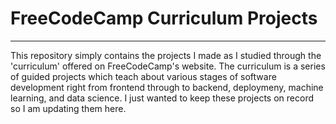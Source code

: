 # FreeCodeCamp Curriculum Projects
---
This repository simply contains the projects I made as I studied through the 'curriculum' offered on FreeCodeCamp's website. The curriculum is a series of guided projects which teach about various stages of software development right from frontend through to backend, deploymeny, machine learning, and data science. I just wanted to keep these projects on record so I am updating them here. 
